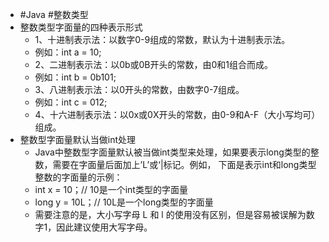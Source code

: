 - #Java #整数类型
- 整数类型字面量的四种表示形式
	- 1、十进制表示法：以数字0-9组成的常数，默认为十进制表示法。
	- 例如：int a = 10;
	- 2、二进制表示法：以0b或0B开头的常数，由0和1组合而成。
	- 例如：int b = 0b101;
	- 3、八进制表示法：以0开头的常数，由数字0-7组成。
	- 例如：int c = 012;
	- 4、十六进制表示法：以0x或0X开头的常数，由0-9和A-F（大小写均可）组成。
- 整数型字面量默认当做int处理
	- Java中整数型字面量默认被当做int类型来处理，如果要表示long类型的整数，需要在字面量后面加上’L’或‘|标记。例如， 下面是表示int和long类型整数的字面量的示例：
	- int x = 10；// 10是一个int类型的字面量
	- long y = 10L；// 10L是一个long类型的字面量
	- 需要注意的是，大小写字母 L 和 l 的使用没有区别，但是容易被误解为数字1，因此建议使用大写字母。